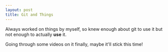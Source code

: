 ```yaml
---
layout: post
title: Git and Things
---
```


Always worked on things by myself, so knew enough about git to use it but not enough to actually **use** it.

Going through some videos on it finally, maybe it'll stick this time!
